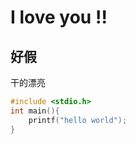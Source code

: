 # I love you !!

## 好假

干的漂亮

```c
#include <stdio.h>
int main(){
    printf("hello world");
}
```


